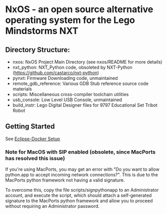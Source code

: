 # NxOS - an open source alternative operating system for the Lego Mindstorms NXT

## Directory Structure:
- nxos: NxOS Project Main Directory (see nxos/README for more details)
- nxt_python: NXT_Python code, obsoleted by NXT-Python (https://github.com/castarco/nxt-python)
- pynxt: Firmware Downloading code, unmaintained
- remote_gdb_reference: Various GDB Stub reference source code materials
- scripts: Miscellaneous cross-compiler toolchain utilities
- usb_console: Low Level USB Console, unmaintained
- build_instr: Lego Digital Designer files for 9797 Educational Set Tribot Robot

## Getting Started
See [Eclipse-Docker Setup](guides/Eclipse-Docker-setup.md)

### Note for MacOS with SIP enabled (obsolete, since MacPorts has resolved this issue)
If you're using MacPorts, you may get an error with "Do you want to allow python.app to accept incoming network connections?". This is due to the MacPorts
python framework not having a valid signature. 

To overcome this, copy the file scripts/signpythonapp to an Administrator 
account, and execute the script, which should attach a self-generated signature to the MacPorts python framework and allow you to proceed without requiring an 
Administrator password.

